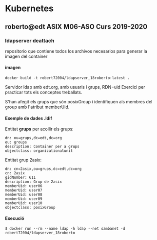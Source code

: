 # Kubernetes
## roberto@edt ASIX M06-ASO Curs 2019-2020
### ldapserver deattach 

repositorio que contiene todos los archivos necesarios para generar la imagen del container 

#### imagen
```
docker build -t robert72004/ldapserver_18roberto:latest .
```

Servidor ldap amb edt.org, amb usuaris i grups, RDN=uid
Exercici per practicar tots els conceptes treballats.

S'han afegit els grups que són posixGroup i identifiquen als membres del group amb l'atribut memberUid.

#### Exemple de dades .ldif

Entitat **grups** per acollir els grups:
```
dn: ou=grups,dc=edt,dc=org
ou: groups
description: Container per a grups
objectclass: organizationalunit
```

Entitat grup 2asix:
```
dn: cn=2asix,ou=grups,dc=edt,dc=org
cn: 2asix
gidNumber: 611
description: Grup de 2asix
memberUid: user06
memberUid: user07
memberUid: user08
memberUid: user09
memberUid: user10
objectclass: posixGroup
```


#### Execució

```
$ docker run --rm --name ldap -h ldap --net sambanet -d robert72004/ldapserver_18roberto
```
